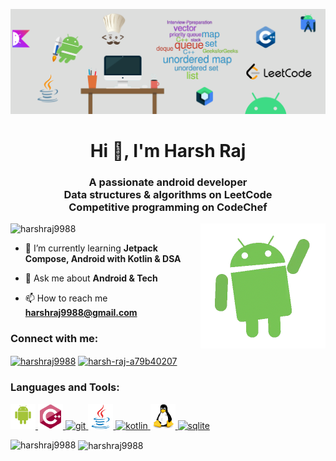 ![MasterHead](https://github.com/harshraj9988/harshraj9988/blob/main/banner.png)
<h1 align="center">Hi 👋, I'm Harsh Raj</h1>
<h3 align="center">A passionate android developer<br>Data structures & algorithms on LeetCode<br>Competitive programming on CodeChef</h3>
<img align="right" alt="Android" width="200" src="https://github.com/harshraj9988/harshraj9988/blob/main/hello%20(2).gif">

<p align="left"> <img src="https://komarev.com/ghpvc/?username=harshraj9988&label=Profile%20views&color=0e75b6&style=flat" alt="harshraj9988" /> </p>

- 🌱 I’m currently learning **Jetpack Compose, Android with Kotlin & DSA**

- 💬 Ask me about **Android & Tech**

- 📫 How to reach me **harshraj9988@gmail.com**

<h3 align="left">Connect with me:</h3>
<p align="left">
<a href="https://twitter.com/harshraj9988" target="blank"><img align="center" src="https://raw.githubusercontent.com/rahuldkjain/github-profile-readme-generator/master/src/images/icons/Social/twitter.svg" alt="harshraj9988" height="30" width="40" /></a>
<a href="https://linkedin.com/in/harsh-raj-a79b40207" target="blank"><img align="center" src="https://raw.githubusercontent.com/rahuldkjain/github-profile-readme-generator/master/src/images/icons/Social/linked-in-alt.svg" alt="harsh-raj-a79b40207" height="30" width="40" /></a>
</p>

<h3 align="left">Languages and Tools:</h3>
<p align="left"> <a href="https://developer.android.com" target="_blank" rel="noreferrer"> <img src="https://raw.githubusercontent.com/devicons/devicon/master/icons/android/android-original-wordmark.svg" alt="android" width="40" height="40"/> </a> <a href="https://www.w3schools.com/cpp/" target="_blank" rel="noreferrer"> <img src="https://raw.githubusercontent.com/devicons/devicon/master/icons/cplusplus/cplusplus-original.svg" alt="cplusplus" width="40" height="40"/> </a> <a href="https://git-scm.com/" target="_blank" rel="noreferrer"> <img src="https://www.vectorlogo.zone/logos/git-scm/git-scm-icon.svg" alt="git" width="40" height="40"/> </a> <a href="https://www.java.com" target="_blank" rel="noreferrer"> <img src="https://raw.githubusercontent.com/devicons/devicon/master/icons/java/java-original.svg" alt="java" width="40" height="40"/> </a> <a href="https://kotlinlang.org" target="_blank" rel="noreferrer"> <img src="https://www.vectorlogo.zone/logos/kotlinlang/kotlinlang-icon.svg" alt="kotlin" width="40" height="40"/> </a> <a href="https://www.linux.org/" target="_blank" rel="noreferrer"> <img src="https://raw.githubusercontent.com/devicons/devicon/master/icons/linux/linux-original.svg" alt="linux" width="40" height="40"/> </a> <a href="https://www.sqlite.org/" target="_blank" rel="noreferrer"> <img src="https://www.vectorlogo.zone/logos/sqlite/sqlite-icon.svg" alt="sqlite" width="40" height="40"/> </a> </p>

<p><img align="left" src="https://github-readme-stats.vercel.app/api/top-langs?username=harshraj9988&show_icons=true&locale=en&layout=compact" alt="harshraj9988" /></p>

<p>&nbsp;<img align="center" src="https://github-readme-stats.vercel.app/api?username=harshraj9988&show_icons=true&locale=en" alt="harshraj9988" /></p>

